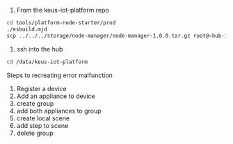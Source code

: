 1. From the keus-iot-platform repo
```bash
cd tools/platform-node-starter/prod
./esbuild.mjd
scp ../../../storage/node-manager/node-manager-1.0.0.tar.gz root@<hub-ip>:/data/keus-iot-platform
```

1. ssh into the hub
```bash
cd /data/keus-iot-platform
```


Steps to recreating error malfunction
1. Register a device
2. Add an appliance to device
3. create group
4. add both appliances to group
5. create local scene
6. add step to scene
7. delete group